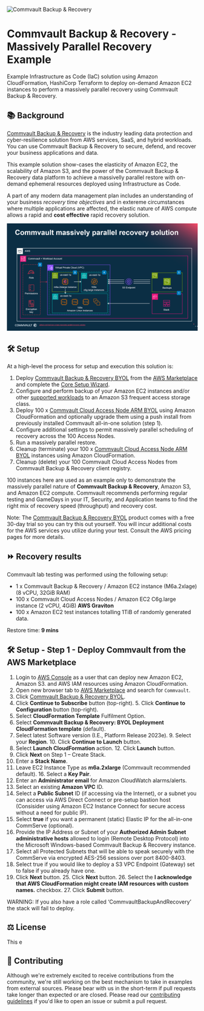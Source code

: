![Commvault Backup & Recovery](https://media.licdn.com/dms/image/C4E0BAQHatJ6EtVFZlQ/company-logo_200_200/0/1655393666027?e=1698883200&v=beta&t=WLBL8ERyPVlKWEgjHC2qIPZlsdJejA_bP1K6z12P3m4)

# Commvault Backup & Recovery - Massively Parallel Recovery Example

Example Infrastructure as Code (IaC) solution using Amazon CloudFormation, HashiCorp Terraform to deploy on-demand Amazon EC2 instances to perform a massively parallel recovery using Commvault Backup & Recovery.

## :books: Background

[Commvault Backup & Recovery](https://www.commvault.com/aws) is the industry leading data protection and cyber-resilience solution from AWS services, SaaS, and hybrid workloads. You can use Commvault Backup & Recovery to secure, defend, and recover your business applications and data.

This example solution show-cases the elasticity of Amazon EC2, the scalability of Amazon S3, and the power of the Commvault Backup & Recovery data platform to achieve a massivelly parallel restore with on-demand ephemeral resources deployed using Infrastructure as Code.

A part of any modern data management plan includes an understanding of your business _recovery time objectives_ and in extereme circumstances where multiple applications are affected, the elastic nature of AWS compute allows a rapid and **cost effective** rapid recovery solution.

![Commvault Massively Parallel Restore - Reference Architecture](https://github.com/mericson-cv/aws-massively-parallel-recovery-solution/blob/main/commvault-massively-parallel-recovery-solution.png)

## :hammer_and_wrench: Setup

At a high-level the process for setup and execution this solution is:
1. Deploy [Commvault Backup & Recovery BYOL](https://aws.amazon.com/marketplace/pp/prodview-ecysdywnipxv6?sr=0-3&ref_=beagle&applicationId=AWSMPContessa) from the [AWS Marketplace](https://aws.amazon.com/marketplace/seller-profile?id=88cecb14-a8b2-49bd-ba1f-58be76108f48) and complete the [Core Setup Wizard](https://documentation.commvault.com/2023e/essential/86625_quick_start_guide.html#step-3-complete-core-setup-wizard).
2. Configure and perform backup of your Amazon EC2 instances and/or other [supported workloads](https://www.commvault.com/supported-technologies/amazon/aws) to an Amazon S3 frequent access storage class.
3. Deploy 100 x [Commvault Cloud Access Node ARM BYOL](https://aws.amazon.com/marketplace/pp/prodview-usqf7gn3ipqke?sr=0-2&ref_=beagle&applicationId=AWSMPContessa) using Amazon CloudFormation and optionally upgrade them using a push install from previously installed Commvault all-in-one solution (step 1).
4. Configure additional settings to permit massively parallel scheduling of recovery across the 100 Access Nodes.
5. Run a massively parallel restore.
6. Cleanup (terminate) your 100 x [Commvault Cloud Access Node ARM BYOL](https://aws.amazon.com/marketplace/pp/prodview-usqf7gn3ipqke?sr=0-2&ref_=beagle&applicationId=AWSMPContessa) instances using Amazon CloudFormation.
7. Cleanup (delete) your 100 Commvault Cloud Access Nodes from Commvault Backup & Recovery client registry.

100 instances here are used as an example only to demonstrate the massively parallel nature of __Commvault Backup & Recovery__, Amazon S3, and Amazon EC2 compute. Commvault recommends performing regular testing and GameDays in your IT, Security, and Application teams to find the right mix of recovery speed (throughput) and recovery cost.

Note: The [Commvault Backup & Recovery BYOL](https://aws.amazon.com/marketplace/pp/prodview-ecysdywnipxv6?sr=0-3&ref_=beagle&applicationId=AWSMPContessa) product comes with a free 30-day trial so you can try this out yourself. You will incur additional costs for the AWS services you utilize during your test. Consult the AWS pricing pages for more details.

## ⏩ Recovery results

Commvault lab testing was performed using the following setup:
- 1 x Commvault Backup & Recovery / Amazon EC2 instance (M6a.2xlage) (8 vCPU, 32GiB RAM)
- 100 x Commvault Cloud Access Nodes / Amazon EC2 C6g.large instance (2 vCPU, 4GiB) **AWS Graviton**
- 100 x Amazon EC2 test instances totalling 1TiB of randomly generated data.

Restore time: **9 mins**

## 🛠️ Setup - Step 1 - Deploy Commvault from the AWS Marketplace

1. Login to [AWS Console](https://aws.amazon.com/console/) as a user that can deploy new Amazon EC2, Amazon S3. and AWS IAM resources using Amazon CloudFormation.
2. Open new browser tab to [AWS Marketplace](https://aws.amazon.com/marketplace) and search for ```Commvault```.
3. Click [Commvault Backup & Recovery BYOL](https://aws.amazon.com/marketplace/pp/prodview-ecysdywnipxv6?sr=0-3&ref_=beagle&applicationId=AWSMPContessa).
4. Click **Continue to Subscribe** button (top-right).
5. Click **Continue to Configuration** button (top-right).
6. Select **CloudFormation Template** Fulfilment Option.
7. Select **Commvault Backup & Recovery: BYOL Deployment CloudFormation template** (default).
8. Select latest Software version (I.E., Platform Release 2023e).
9. Select your **Region**.
10. Click **Continue to Launch** button.
11. Select **Launch CloudFormation** action.
12. Click **Launch** button.
13. Click **Next** on Step 1 – Create Stack.
14. Enter a **Stack Name**.
15. Leave EC2 Instance Type as **m6a.2xlarge** (Commvault recommended default).
16. Select a **Key Pair**.
17. Enter an **Administrator email** for Amazon CloudWatch alarms/alerts.
18. Select an existing **Amazon VPC** ID.
19. Select a **Public Subnet** ID (if accessing via the Internet), or a subnet you can access via AWS Direct Connect or pre-setup bastion host (Consisider using Amazon EC2 Instance Connect for secure access without a need for public IP).
20. Select **true** if you want a permanent (static) Elastic IP for the all-in-one CommServe (optional).
21. Provide the IP Address or Subnet of your **Authorized Admin Subnet administrative hosts** allowed to login (Remote Desktop Protocol) into the Microsoft Windows-based Commvault Backup & Recovery instance.
22. Select all Protected Subnets that will be able to speak securely with the CommServe via encrypted AES-256 sessions over port 8400-8403.
23. Select true if you would like to deploy a S3 VPC Endpoint (Gateway) set to false if you already have one.
24. Click **Next** button.
25. Click **Next** button.
26. Select the **I acknowledge that AWS CloudFormation might create IAM resources with custom names.** checkbox.
27. Click **Submit** button.

WARNING: If you also have a role called ‘CommvaultBackupAndRecovery’ the stack will fail to deploy.

## :balance_scale: License

This e

## :handshake: Contributing

Although we're extremely excited to receive contributions from the community, we're still working on the best mechanism to take in examples from external sources. Please bear with us in the short-term if pull requests take longer than expected or are closed.
Please read our [contributing guidelines](https://github.com/mericson-cv/aws-massively-parallel-recovery-solution/master/CONTRIBUTING.md)
if you'd like to open an issue or submit a pull request.

